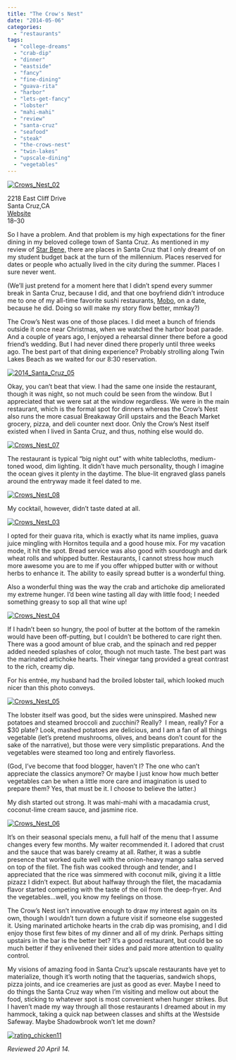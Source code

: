 ```yaml
---
title: "The Crow's Nest"
date: "2014-05-06"
categories: 
  - "restaurants"
tags: 
  - "college-dreams"
  - "crab-dip"
  - "dinner"
  - "eastside"
  - "fancy"
  - "fine-dining"
  - "guava-rita"
  - "harbor"
  - "lets-get-fancy"
  - "lobster"
  - "mahi-mahi"
  - "review"
  - "santa-cruz"
  - "seafood"
  - "steak"
  - "the-crows-nest"
  - "twin-lakes"
  - "upscale-dining"
  - "vegetables"
---
```


[![Crows_Nest_02](http://s3.amazonaws.com/thegourmez-wpmedia/2014/04/Crows_Nest_02-500x319.jpg)](http://www.thegourmez.com/2014/05/the-crows-nest/crows_nest_02/)

2218 East Cliff Drive\
Santa Cruz,CA\
[Website](http://www.crowsnest-santacruz.com/)\
$18–$30

So I have a problem. And that problem is my high expectations for the finer dining in my beloved college town of Santa Cruz. As mentioned in my review of [Star Bene,](http://www.thegourmez.com/2014/03/star-bene/) there are places in Santa Cruz that I only dreamt of on my student budget back at the turn of the millennium. Places reserved for dates or people who actually lived in the city during the summer. Places I sure never went.

(We’ll just pretend for a moment here that I didn’t spend every summer break in Santa Cruz, because I did, and that one boyfriend didn’t introduce me to one of my all-time favorite sushi restaurants, [Mobo](http://mobosushirestaurant.com/), on a date, because he did. Doing so will make my story flow better, mmkay?)

The Crow’s Nest was one of those places. I did meet a bunch of friends outside it once near Christmas, when we watched the harbor boat parade. And a couple of years ago, I enjoyed a rehearsal dinner there before a good friend’s wedding. But I had never dined there properly until three weeks ago. The best part of that dining experience? Probably strolling along Twin Lakes Beach as we waited for our 8:30 reservation.

[![2014_Santa_Cruz_05](http://s3.amazonaws.com/thegourmez-wpmedia/2014/04/2014_Santa_Cruz_05-500x333.jpg)](http://www.thegourmez.com/2014/05/the-crows-nest/2014_santa_cruz_05/)

Okay, you can’t beat that view. I had the same one inside the restaurant, though it was night, so not much could be seen from the window. But I appreciated that we were sat at the window regardless. We were in the main restaurant, which is the formal spot for dinners whereas the Crow’s Nest also runs the more casual Breakaway Grill upstairs and the Beach Market grocery, pizza, and deli counter next door. Only the Crow’s Nest itself existed when I lived in Santa Cruz, and thus, nothing else would do.

[![Crows_Nest_07](http://s3.amazonaws.com/thegourmez-wpmedia/2014/04/Crows_Nest_07-500x333.jpg)](http://www.thegourmez.com/2014/05/the-crows-nest/crows_nest_07/)

The restaurant is typical “big night out” with white tablecloths, medium-toned wood, dim lighting. It didn’t have much personality, though I imagine the ocean gives it plenty in the daytime. The blue-lit engraved glass panels around the entryway made it feel dated to me.

[![Crows_Nest_08](http://s3.amazonaws.com/thegourmez-wpmedia/2014/04/Crows_Nest_08-500x333.jpg)](http://www.thegourmez.com/2014/05/the-crows-nest/crows_nest_08/)

My cocktail, however, didn’t taste dated at all.

[![Crows_Nest_03](http://s3.amazonaws.com/thegourmez-wpmedia/2014/04/Crows_Nest_03-500x470.jpg)](http://www.thegourmez.com/2014/05/the-crows-nest/crows_nest_03/)

I opted for their guava rita, which is exactly what its name implies, guava juice mingling with Hornitos tequila and a good house mix. For my vacation mode, it hit the spot. Bread service was also good with sourdough and dark wheat rolls and whipped butter. Restaurants, I cannot stress how much more awesome you are to me if you offer whipped butter with or without herbs to enhance it. The ability to easily spread butter is a wonderful thing.

Also a wonderful thing was the way the crab and artichoke dip ameliorated my extreme hunger. I’d been wine tasting all day with little food; I needed something greasy to sop all that wine up!

[![Crows_Nest_04](http://s3.amazonaws.com/thegourmez-wpmedia/2014/04/Crows_Nest_04-500x333.jpg)](http://www.thegourmez.com/2014/05/the-crows-nest/crows_nest_04/)

If I hadn’t been so hungry, the pool of butter at the bottom of the ramekin would have been off-putting, but I couldn’t be bothered to care right then. There was a good amount of blue crab, and the spinach and red pepper added needed splashes of color, though not much taste. The best part was the marinated artichoke hearts. Their vinegar tang provided a great contrast to the rich, creamy dip.

For his entrée, my husband had the broiled lobster tail, which looked much nicer than this photo conveys.

[![Crows_Nest_05](http://s3.amazonaws.com/thegourmez-wpmedia/2014/04/Crows_Nest_05-500x333.jpg)](http://www.thegourmez.com/2014/05/the-crows-nest/crows_nest_05/)

The lobster itself was good, but the sides were uninspired. Mashed new potatoes and steamed broccoli and zucchini? Really?  I mean, really? For a $30 plate? Look, mashed potatoes are delicious, and I am a fan of all things vegetable (let’s pretend mushrooms, olives, and beans don’t count for the sake of the narrative), but those were very simplistic preparations. And the vegetables were steamed too long and entirely flavorless.

(God, I’ve become that food blogger, haven’t I? The one who can’t appreciate the classics anymore? Or maybe I just know how much better vegetables can be when a little more care and imagination is used to prepare them? Yes, that must be it. I choose to believe the latter.)

My dish started out strong. It was mahi-mahi with a macadamia crust, coconut-lime cream sauce, and jasmine rice.

[![Crows_Nest_06](http://s3.amazonaws.com/thegourmez-wpmedia/2014/04/Crows_Nest_06-500x333.jpg)](http://www.thegourmez.com/2014/05/the-crows-nest/crows_nest_06/)

It’s on their seasonal specials menu, a full half of the menu that I assume changes every few months. My waiter recommended it. I adored that crust and the sauce that was barely creamy at all. Rather, it was a subtle presence that worked quite well with the onion-heavy mango salsa served on top of the filet. The fish was cooked through and tender, and I appreciated that the rice was simmered with coconut milk, giving it a little pizazz I didn’t expect. But about halfway through the filet, the macadamia flavor started competing with the taste of the oil from the deep-fryer. And the vegetables…well, you know my feelings on those.

The Crow’s Nest isn’t innovative enough to draw my interest again on its own, though I wouldn’t turn down a future visit if someone else suggested it. Using marinated artichoke hearts in the crab dip was promising, and I did enjoy those first few bites of my dinner and all of my drink. Perhaps sitting upstairs in the bar is the better bet? It’s a good restaurant, but could be so much better if they enlivened their sides and paid more attention to quality control.

My visions of amazing food in Santa Cruz’s upscale restaurants have yet to materialize, though it’s worth noting that the taquerias, sandwich shops, pizza joints, and ice creameries are just as good as ever. Maybe I need to do things the Santa Cruz way when I’m visiting and mellow out about the food, sticking to whatever spot is most convenient when hunger strikes. But I haven’t made my way through all those restaurants I dreamed about in my hammock, taking a quick nap between classes and shifts at the Westside Safeway. Maybe Shadowbrook won’t let me down?

[![rating_chicken11](http://s3.amazonaws.com/thegourmez-wpmedia/2009/02/rating_chicken11.gif)](http://www.thegourmez.com/2009/02/barten-guestier-private-selection-merlot-2006/rating_chicken11/)

_Reviewed 20 April 14._
